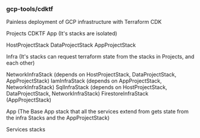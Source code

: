 ### gcp-tools/cdktf 

Painless deployment of GCP infrastructure with Terraform CDK




Projects CDKTF App
  (It's stacks are isolated)

  HostProjectStack
  DataProjectStack
  AppProjectStack


Infra
  (It's stacks can request terraform state from the stacks in Projects, and each other)

  NetworkInfraStack (depends on HostProjectStack, DataProjectStack, AppProjectStack)
  IamInfraStack (depends on AppProjectStack, NetworkInfraStack)
  SqlInfraStack (depends on HostProjectStack, DataProjectStack, NetworkInfraStack)
  FirestoreInfraStack (AppProjectStack)

App 
  (The Base App stack that all the services extend from gets state from the infra Stacks and the AppProjectStack)
  
  Services stacks


